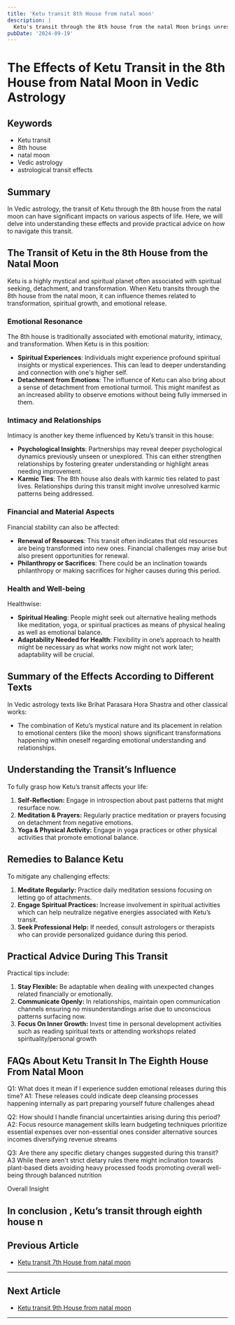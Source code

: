 ```yaml
---
title: 'Ketu transit 8th House from natal moon'
description: |
  Ketu's transit through the 8th house from the natal Moon brings unresolvable problems, fear, and potential health issues. Despite these challenges, the individual may experience happiness and support from their spouse.
pubDate: '2024-09-19'
---
```


# The Effects of Ketu Transit in the 8th House from Natal Moon in Vedic Astrology

## Keywords
- Ketu transit
- 8th house
- natal moon
- Vedic astrology
- astrological transit effects

## Summary
In Vedic astrology, the transit of Ketu through the 8th house from the natal moon can have significant impacts on various aspects of life. Here, we will delve into understanding these effects and provide practical advice on how to navigate this transit.

## The Transit of Ketu in the 8th House from the Natal Moon

Ketu is a highly mystical and spiritual planet often associated with spiritual seeking, detachment, and transformation. When Ketu transits through the 8th house from the natal moon, it can influence themes related to transformation, spiritual growth, and emotional release.

### Emotional Resonance
The 8th house is traditionally associated with emotional maturity, intimacy, and transformation. When Ketu is in this position:
- **Spiritual Experiences**: Individuals might experience profound spiritual insights or mystical experiences. This can lead to deeper understanding and connection with one's higher self.
- **Detachment from Emotions**: The influence of Ketu can also bring about a sense of detachment from emotional turmoil. This might manifest as an increased ability to observe emotions without being fully immersed in them.

### Intimacy and Relationships
Intimacy is another key theme influenced by Ketu’s transit in this house:
- **Psychological Insights**: Partnerships may reveal deeper psychological dynamics previously unseen or unexplored. This can either strengthen relationships by fostering greater understanding or highlight areas needing improvement.
- **Karmic Ties**: The 8th house also deals with karmic ties related to past lives. Relationships during this transit might involve unresolved karmic patterns being addressed.

### Financial and Material Aspects
Financial stability can also be affected:
- **Renewal of Resources**: This transit often indicates that old resources are being transformed into new ones. Financial challenges may arise but also present opportunities for renewal.
- **Philanthropy or Sacrifices**: There could be an inclination towards philanthropy or making sacrifices for higher causes during this period.

### Health and Well-being 
Healthwise:
- **Spiritual Healing**: People might seek out alternative healing methods like meditation, yoga, or spiritual practices as means of physical healing as well as emotional balance.
- **Adaptability Needed for Health**: Flexibility in one’s approach to health might be necessary as what works now might not work later; adaptability will be crucial.

## Summary of the Effects According to Different Texts

In Vedic astrology texts like Brihat Parasara Hora Shastra and other classical works:
- The combination of Ketu’s mystical nature and its placement in relation to emotional centers (like the moon) shows significant transformations happening within oneself regarding emotional understanding and relationships.
  
## Understanding the Transit’s Influence

To fully grasp how Ketu’s transit affects your life:
1. **Self-Reflection:** Engage in introspection about past patterns that might resurface now.
2. **Meditation & Prayers:** Regularly practice meditation or prayers focusing on detachment from negative emotions.
3. **Yoga & Physical Activity:** Engage in yoga practices or other physical activities that promote emotional balance.

## Remedies to Balance Ketu

To mitigate any challenging effects:
1. **Meditate Regularly:** Practice daily meditation sessions focusing on letting go of attachments.
2. **Engage Spiritual Practices:** Increase involvement in spiritual activities which can help neutralize negative energies associated with Ketu’s transit.
3. **Seek Professional Help:** If needed, consult astrologers or therapists who can provide personalized guidance during this period.

## Practical Advice During This Transit 

Practical tips include:
1. **Stay Flexible:** Be adaptable when dealing with unexpected changes related financially or emotionally.
2. **Communicate Openly:** In relationships, maintain open communication channels ensuring no misunderstandings arise due to unconscious patterns surfacing now.
3. **Focus On Inner Growth:** Invest time in personal development activities such as reading spiritual texts or attending workshops related spirituality/personal growth

## FAQs About Ketu Transit In The Eighth House From Natal Moon 

Q1: What does it mean if I experience sudden emotional releases during this time?
A1: These releases could indicate deep cleansing processes happening internally as part preparing yourself future challenges ahead 

Q2: How should I handle financial uncertainties arising during this period?
A2: Focus resource management skills learn budgeting techniques prioritize essential expenses over non-essential ones consider alternative sources incomes diversifying revenue streams 

Q3: Are there any specific dietary changes suggested during this transit?
A3 While there aren't strict dietary rules there might inclination towards plant-based diets avoiding heavy processed foods promoting overall well-being through balanced nutrition 

Overall Insight 

In conclusion , Ketu’s transit through eighth house n
---

## Previous Article
- [Ketu transit 7th House from natal moon](200907_Ketu_transit_7th_House_from_natal_moon.md)

---

## Next Article
- [Ketu transit 9th House from natal moon](200909_Ketu_transit_9th_House_from_natal_moon.md)

---
